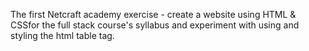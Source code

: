 The first Netcraft academy exercise - create a website using HTML & CSSfor the full stack course's syllabus and experiment with using and styling the html table tag.
